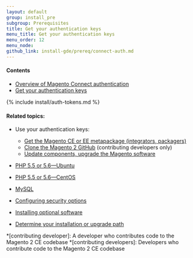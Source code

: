 ```yaml
---
layout: default
group: install_pre
subgroup: Prerequisites
title: Get your authentication keys
menu_title: Get your authentication keys
menu_order: 12
menu_node: 
github_link: install-gde/prereq/connect-auth.md
---
```


#### Contents

*	<a href="#auth-overview">Overview of Magento Connect authentication</a>
*	<a href="#auth-get">Get your authentication keys</a>

{% include install/auth-tokens.md %}


#### Related topics:

*	Use your authentication keys:

	*	<a href="{{ site.gdeurl }}install-gde/prereq/integrator_install.html">Get the Magento CE or EE metapackage (integrators, packagers)</a>
	*	<a href="{{ site.gdeurl }}install-gde/prereq/dev_install.html">Clone the Magento 2 GitHub</a> (contributing developers only)
	*	<a href="{{ site.gdeurl }}comp-mgr/prereq/prereq_auth-token.html">Update components, upgrade the Magento software</a>

*	<a href="{{ site.gdeurl }}install-gde/prereq/php-ubuntu.html">PHP 5.5 or 5.6&mdash;Ubuntu</a>
*	<a href="{{ site.gdeurl }}install-gde/prereq/php-centos.html">PHP 5.5 or 5.6&mdash;CentOS</a>
*	<a href="{{ site.gdeurl }}install-gde/prereq/mysql.html">MySQL</a>
*	<a href="{{ site.gdeurl }}install-gde/prereq/security.html">Configuring security options</a>
*	<a href="{{ site.gdeurl }}install-gde/prereq/optional.html">Installing optional software</a>
*	<a href="{{ site.gdeurl }}install-gde/install/pre-install.html">Determine your installation or upgrade path</a>

*[contributing developer]: A developer who contributes code to the Magento 2 CE codebase
*[contributing developers]: Developers who contribute code to the Magento 2 CE codebase